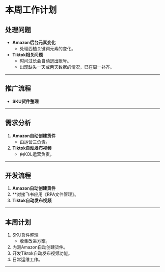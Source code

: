 # 本周工作计划

## **处理问题**
- **Amazon后台元素变化**  
  - 处理西柚关键词元素的变化。
- **Tiktok相关问题**  
  - 时间过长会自动退出账号。
  - 出现缺失一天或两天数据的情况，已在周一补齐。

---

## **推广流程**
- **SKU货件整理**

---

## **需求分析**
1. **Amazon自动创建货件**  
   - 由运营三负责。
2. **Tiktok自动发布视频**  
   - 由KOL运营负责。

---

## **开发流程**
1. **Amazon自动创建货件**  
2. **对接飞书应用《RPA文件管理》。
3. **Tiktok自动发布视频**

---

## **本周计划**
1. SKU货件整理  
   - 收集改进方案。
2. 内测Amazon自动创建货件。
3. 开发Tiktok自动发布视频功能。
4. 日常运维工作。

---

